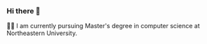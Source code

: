 ### Hi there 👋

 :woman_student: I am currently pursuing Master's degree in computer science at Northeastern University. 

<!--
**wss8013/wss8013** is a ✨ _special_ ✨ repository because its `README.md` (this file) appears on your GitHub profile.

Here are some ideas to get you started:

- :woman_student: I am currently pursuing Master's degree in computer science at Northeastern University. 
- 🌱 I’m currently learning ...
- 👯 I'm looking for internship opportunities to help me grow in the field to gain some mentorship from professionals in the field,
- 🤔 I’m looking for help with ...
- 💬 Ask me about ...
- 📫 How to reach me: ...
- 😄 Pronouns: ...
- ⚡ Fun fact: ...
-->
